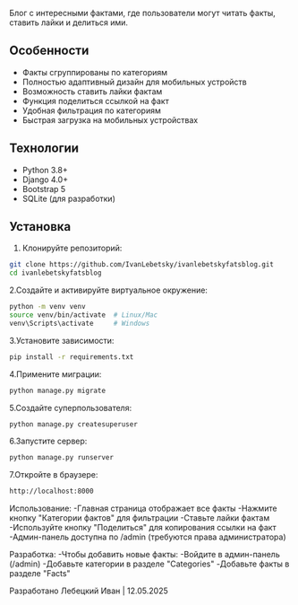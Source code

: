 Блог с интересными фактами, где пользователи могут читать факты, ставить лайки и делиться ими.

## Особенности

-  Факты сгруппированы по категориям
-  Полностью адаптивный дизайн для мобильных устройств
-  Возможность ставить лайки фактам
-  Функция поделиться ссылкой на факт
-  Удобная фильтрация по категориям
-  Быстрая загрузка на мобильных устройствах

## Технологии

- Python 3.8+
- Django 4.0+
- Bootstrap 5
- SQLite (для разработки)

## Установка

1. Клонируйте репозиторий:
```bash
git clone https://github.com/IvanLebetsky/ivanlebetskyfatsblog.git
cd ivanlebetskyfatsblog
```
2.Создайте и активируйте виртуальное окружение:
```bash
python -m venv venv
source venv/bin/activate  # Linux/Mac
venv\Scripts\activate     # Windows
```
3.Установите зависимости:
```bash
pip install -r requirements.txt
```
4.Примените миграции:
```bash
python manage.py migrate
```
5.Создайте суперпользователя:
```bash
python manage.py createsuperuser
```
6.Запустите сервер:
```bash
python manage.py runserver
```
7.Откройте в браузере:
```bash
http://localhost:8000
```

Использование:
-Главная страница отображает все факты
-Нажмите кнопку "Категории фактов" для фильтрации
-Ставьте лайки фактам 
-Используйте кнопку "Поделиться" для копирования ссылки на факт
-Админ-панель доступна по /admin (требуются права администратора)

Разработка:
-Чтобы добавить новые факты:
-Войдите в админ-панель (/admin)
-Добавьте категории в разделе "Categories"
-Добавьте факты в разделе "Facts"

Разработано Лебецкий Иван | 12.05.2025 
